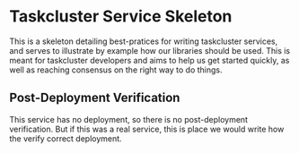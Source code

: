 Taskcluster Service Skeleton
============================

This is a skeleton detailing best-pratices for writing taskcluster services, and
serves to illustrate by example how our libraries should be used. This is meant
for taskcluster developers and aims to help us get started quickly, as well as
reaching consensus on the right way to do things.


## Post-Deployment Verification

This service has no deployment, so there is no post-deployment verification.
But if this was a real service, this is place we would write how the verify
correct deployment.
